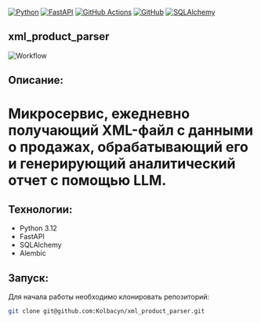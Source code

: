 [![Python](https://img.shields.io/badge/python-3670A0?style=for-the-badge&logo=python&logoColor=ffdd54)](https://www.python.org/)
[![FastAPI](https://img.shields.io/badge/FastAPI-005571?style=for-the-badge&logo=fastapi)](https://fastapi.tiangolo.com/)
[![GitHub Actions](https://img.shields.io/badge/github%20actions-%232671E5.svg?style=for-the-badge&logo=githubactions&logoColor=white)](https://github.com/features/actions)
[![GitHub](https://img.shields.io/badge/github-%23121011.svg?style=for-the-badge&logo=github&logoColor=white)](https://github.com/)
[![SQLAlchemy](https://img.shields.io/badge/SQLAlchemy-D71F00?style=for-the-badge&logo=SQLAlchemy&logoColor=SQLAlchemy)](https://www.sqlalchemy.org/)

## xml_product_parser

![Workflow](https://github.com/Kolbacyn/xml_product_parser/actions/workflows/scrapy_workflow.yml/badge.svg?event=push)

## Описание:

# Микросервис, ежедневно получающий XML-файл с данными о продажах, обрабатывающий его и генерирующий аналитический отчет с помощью LLM.

## Технологии:

- Python 3.12
- FastAPI
- SQLAlchemy
- Alembic

## Запуск:

Для начала работы необходимо клонировать репозиторий:

```bash
git clone git@github.com:Kolbacyn/xml_product_parser.git
```
